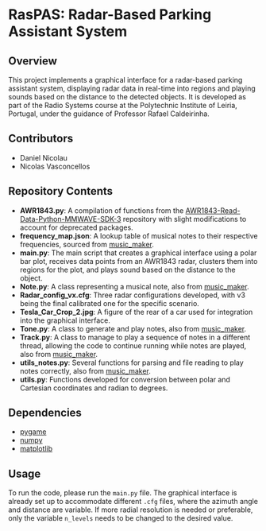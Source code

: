 # RasPAS: Radar-Based Parking Assistant System

## Overview

This project implements a graphical interface for a radar-based parking assistant system, displaying radar data in real-time into regions and playing sounds based on the distance to the detected objects. It is developed as part of the Radio Systems course at the Polytechnic Institute of Leiria, Portugal, under the guidance of Professor Rafael Caldeirinha.

## Contributors

- Daniel Nicolau
- Nicolas Vasconcellos

## Repository Contents

- **AWR1843.py**: A compilation of functions from the [AWR1843-Read-Data-Python-MMWAVE-SDK-3](https://github.com/ibaiGorordo/AWR1843-Read-Data-Python-MMWAVE-SDK-3-) repository with slight modifications to account for deprecated packages.
- **frequency_map.json**: A lookup table of musical notes to their respective frequencies, sourced from [music_maker](https://github.com/JamminCoder/music_maker).
- **main.py**: The main script that creates a graphical interface using a polar bar plot, receives data points from an AWR1843 radar, clusters them into regions for the plot, and plays sound based on the distance to the object.
- **Note.py**: A class representing a musical note, also from [music_maker](https://github.com/JamminCoder/music_maker).
- **Radar_config_vx.cfg**: Three radar configurations developed, with v3 being the final calibrated one for the specific scenario.
- **Tesla_Car_Crop_2.jpg**: A figure of the rear of a car used for integration into the graphical interface.
- **Tone.py**: A class to generate and play notes, also from [music_maker](https://github.com/JamminCoder/music_maker).
- **Track.py**: A class to manage to play a sequence of notes in a different thread, allowing the code to continue running while notes are played, also from [music_maker](https://github.com/JamminCoder/music_maker).
- **utils_notes.py**: Several functions for parsing and file reading to play notes correctly, also from [music_maker](https://github.com/JamminCoder/music_maker).
- **utils.py**: Functions developed for conversion between polar and Cartesian coordinates and radian to degrees.

## Dependencies

- [pygame](https://pypi.org/project/pygame/)
- [numpy](https://pypi.org/project/numpy/)
- [matplotlib](https://pypi.org/project/matplotlib/)

## Usage

To run the code, please run the `main.py` file. The graphical interface is already set up to accommodate different `.cfg` files, where the azimuth angle and distance are variable. If more radial resolution is needed or preferable, only the variable `n_levels` needs to be changed to the desired value.
